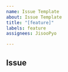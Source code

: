 ```yaml
---
name: Issue Template
about: Issue Template
title: "[feature]"
labels: feature
assignees: JisooPyo

---
```


<!-- 이슈 제목은 다음과 같이 작성합니다.
[docs] README ~~내용 추가
[feature] 회원가입
제목 헤더에는 다음이 들어갈 수 있습니다.
[init], [feature], [hotfix], [docs], [refactor], [ci], [perf] -->

## Issue

<!-- 이슈에 대해 설명해주세요 -->
